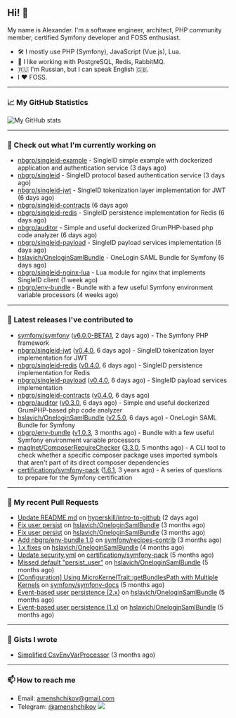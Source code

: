 ## Hi! 👋

My name is Alexander. I'm a software engineer, architect, PHP community member, certified Symfony developer and FOSS enthusiast.

* 🛠 I mostly use PHP (Symfony), JavaScript (Vue.js), Lua.
* 🧰 I like working with PostgreSQL, Redis, RabbitMQ.
* 🇷🇺 I'm Russian, but I can speak English 🇬🇧.
* I ♥ FOSS.

---

### 📈 My GitHub Statistics

![My GitHub stats](https://github-readme-stats.vercel.app/api?username=a-menshchikov&theme=calm&hide_title=true&show_icons=true)

[comment]: &lt;> (![Top Langs]&#40;https://github-readme-stats.vercel.app/api/top-langs/?username=a-menshchikov&theme=calm&hide_title=true&layout=compact&count_private=true&include_all_commits=true&langs_count=6&#41;)

---

### 👷 Check out what I'm currently working on

- [nbgrp/singleid-example](https://github.com/nbgrp/singleid-example) - SingleID simple example with dockerized application and authentication service (3 days ago)
- [nbgrp/singleid](https://github.com/nbgrp/singleid) - SingleID protocol based authentication service (3 days ago)
- [nbgrp/singleid-jwt](https://github.com/nbgrp/singleid-jwt) - SingleID tokenization layer implementation for JWT (6 days ago)
- [nbgrp/singleid-contracts](https://github.com/nbgrp/singleid-contracts) (6 days ago)
- [nbgrp/singleid-redis](https://github.com/nbgrp/singleid-redis) - SingleID persistence implementation for Redis (6 days ago)
- [nbgrp/auditor](https://github.com/nbgrp/auditor) - Simple and useful dockerized GrumPHP-based php code analyzer (6 days ago)
- [nbgrp/singleid-payload](https://github.com/nbgrp/singleid-payload) - SingleID payload services implementation (6 days ago)
- [hslavich/OneloginSamlBundle](https://github.com/hslavich/OneloginSamlBundle) - OneLogin SAML Bundle for Symfony (6 days ago)
- [nbgrp/singleid-nginx-lua](https://github.com/nbgrp/singleid-nginx-lua) - Lua module for nginx that implements SingleID client (1 week ago)
- [nbgrp/env-bundle](https://github.com/nbgrp/env-bundle) - Bundle with a few useful Symfony environment variable processors (4 weeks ago)

---

### 🔭 Latest releases I've contributed to

- [symfony/symfony](https://github.com/symfony/symfony) ([v6.0.0-BETA1](https://github.com/symfony/symfony/releases/tag/v6.0.0-BETA1), 2 days ago) - The Symfony PHP framework
- [nbgrp/singleid-jwt](https://github.com/nbgrp/singleid-jwt) ([v0.4.0](https://github.com/nbgrp/singleid-jwt/releases/tag/v0.4.0), 6 days ago) - SingleID tokenization layer implementation for JWT
- [nbgrp/singleid-redis](https://github.com/nbgrp/singleid-redis) ([v0.4.0](https://github.com/nbgrp/singleid-redis/releases/tag/v0.4.0), 6 days ago) - SingleID persistence implementation for Redis
- [nbgrp/singleid-payload](https://github.com/nbgrp/singleid-payload) ([v0.4.0](https://github.com/nbgrp/singleid-payload/releases/tag/v0.4.0), 6 days ago) - SingleID payload services implementation
- [nbgrp/singleid-contracts](https://github.com/nbgrp/singleid-contracts) ([v0.4.0](https://github.com/nbgrp/singleid-contracts/releases/tag/v0.4.0), 6 days ago)
- [nbgrp/auditor](https://github.com/nbgrp/auditor) ([v0.3.0](https://github.com/nbgrp/auditor/releases/tag/v0.3.0), 6 days ago) - Simple and useful dockerized GrumPHP-based php code analyzer
- [hslavich/OneloginSamlBundle](https://github.com/hslavich/OneloginSamlBundle) ([v2.5.0](https://github.com/hslavich/OneloginSamlBundle/releases/tag/v2.5.0), 6 days ago) - OneLogin SAML Bundle for Symfony
- [nbgrp/env-bundle](https://github.com/nbgrp/env-bundle) ([v1.0.3](https://github.com/nbgrp/env-bundle/releases/tag/v1.0.3), 3 months ago) - Bundle with a few useful Symfony environment variable processors
- [maglnet/ComposerRequireChecker](https://github.com/maglnet/ComposerRequireChecker) ([3.3.0](https://github.com/maglnet/ComposerRequireChecker/releases/tag/3.3.0), 5 months ago) - A CLI tool to check whether a specific composer package uses imported symbols that aren&#39;t part of its direct composer dependencies
- [certificationy/symfony-pack](https://github.com/certificationy/symfony-pack) ([1.6.1](https://github.com/certificationy/symfony-pack/releases/tag/1.6.1), 3 years ago) - A series of questions to prepare for the Symfony certification

---

### 🔨 My recent Pull Requests

- [Update README.md](https://github.com/hyperskill/intro-to-github/pull/1432) on [hyperskill/intro-to-github](https://github.com/hyperskill/intro-to-github) (2 days ago)
- [Fix user persist](https://github.com/hslavich/OneloginSamlBundle/pull/180) on [hslavich/OneloginSamlBundle](https://github.com/hslavich/OneloginSamlBundle) (3 months ago)
- [Fix user persist](https://github.com/hslavich/OneloginSamlBundle/pull/179) on [hslavich/OneloginSamlBundle](https://github.com/hslavich/OneloginSamlBundle) (3 months ago)
- [Add nbgrp/env-bundle 1.0](https://github.com/symfony/recipes-contrib/pull/1177) on [symfony/recipes-contrib](https://github.com/symfony/recipes-contrib) (3 months ago)
- [1.x fixes](https://github.com/hslavich/OneloginSamlBundle/pull/177) on [hslavich/OneloginSamlBundle](https://github.com/hslavich/OneloginSamlBundle) (4 months ago)
- [Update security.yml](https://github.com/certificationy/symfony-pack/pull/91) on [certificationy/symfony-pack](https://github.com/certificationy/symfony-pack) (5 months ago)
- [Missed default &#34;persist_user&#34;](https://github.com/hslavich/OneloginSamlBundle/pull/174) on [hslavich/OneloginSamlBundle](https://github.com/hslavich/OneloginSamlBundle) (5 months ago)
- [[Configuration] Using MicroKernelTrait::getBundlesPath with Multiple Kernels](https://github.com/symfony/symfony-docs/pull/15423) on [symfony/symfony-docs](https://github.com/symfony/symfony-docs) (5 months ago)
- [Event-based user persistence (2.x)](https://github.com/hslavich/OneloginSamlBundle/pull/172) on [hslavich/OneloginSamlBundle](https://github.com/hslavich/OneloginSamlBundle) (5 months ago)
- [Event-based user persistence (1.x)](https://github.com/hslavich/OneloginSamlBundle/pull/171) on [hslavich/OneloginSamlBundle](https://github.com/hslavich/OneloginSamlBundle) (5 months ago)

---

### 📓 Gists I wrote

- [Simplified CsvEnvVarProcessor](https://gist.github.com/08650c7b76154eb00c18d093e5087f0b) (3 months ago)

---

### 📫 How to reach me

- Email: [amenshchikov@gmail.com](mailto://amenshchikov@gmail.com)
- Telegram: [@amenshchikov](https://t.me/amenshchikov)
![](https://hit.yhype.me/github/profile?user_id=2580489)